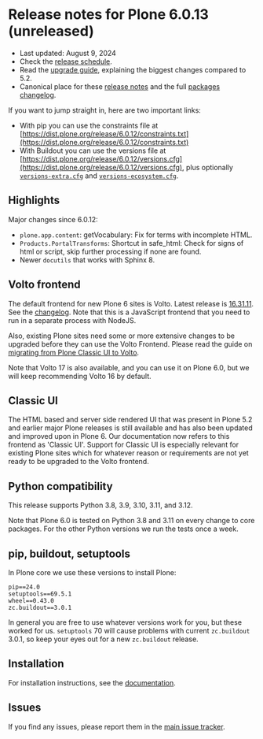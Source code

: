 # Release notes for Plone 6.0.13 (unreleased)

* Last updated: August 9, 2024
* Check the [release schedule](https://plone.org/download/release-schedule).
* Read the [upgrade guide](https://6.docs.plone.org/upgrade/index.html), explaining the biggest changes compared to 5.2.
* Canonical place for these [release notes](https://dist.plone.org/release/6.0.12/RELEASE-NOTES.md) and the full [packages changelog](https://dist.plone.org/release/6.0.12/changelog.txt).

If you want to jump straight in, here are two important links:

* With pip you can use the constraints file at [https://dist.plone.org/release/6.0.12/constraints.txt](https://dist.plone.org/release/6.0.12/constraints.txt)
* With Buildout you can use the versions file at [https://dist.plone.org/release/6.0.12/versions.cfg](https://dist.plone.org/release/6.0.12/versions.cfg), plus optionally [`versions-extra.cfg`](https://dist.plone.org/release/6.0.12/versions-extra.cfg) and [`versions-ecosystem.cfg`](https://dist.plone.org/release/6.0.12/versions-ecosystem.cfg).


## Highlights

Major changes since 6.0.12:

* `plone.app.content`: getVocabulary: Fix for terms with incomplete HTML.
* `Products.PortalTransforms`: Shortcut in safe_html: Check for signs of html or script, skip further processing if none are found.
* Newer `docutils` that works with Sphinx 8.


## Volto frontend

The default frontend for new Plone 6 sites is Volto. Latest release is [16.31.11](https://www.npmjs.com/package/@plone/volto/v/16.31.11).  See the [changelog](https://github.com/plone/volto/blob/16.31.11/CHANGELOG.md).
Note that this is a JavaScript frontend that you need to run in a separate process with NodeJS.

Also, existing Plone sites need some or more extensive changes to be upgraded before they can use the Volto Frontend. Please read the guide on [migrating from Plone Classic UI to Volto](https://6.docs.plone.org/backend/upgrading/version-specific-migration/migrate-to-volto.html).

Note that Volto 17 is also available, and you can use it on Plone 6.0, but we will keep recommending Volto 16 by default.


## Classic UI

The HTML based and server side rendered UI that was present in Plone 5.2 and earlier major Plone releases is still available and has also been updated and improved upon in Plone 6.  Our documentation now refers to this frontend as 'Classic UI'.  Support for Classic UI is especially relevant for existing Plone sites which for whatever reason or requirements are not yet ready to be upgraded to the Volto frontend.


## Python compatibility

This release supports Python 3.8, 3.9, 3.10, 3.11, and 3.12.

Note that Plone 6.0 is tested on Python 3.8 and 3.11 on every change to core packages.  For the other Python versions we run the tests once a week.


## pip, buildout, setuptools

In Plone core we use these versions to install Plone:

```
pip==24.0
setuptools==69.5.1
wheel==0.43.0
zc.buildout==3.0.1
```

In general you are free to use whatever versions work for you, but these worked for us.
`setuptools` 70 will cause problems with current `zc.buildout` 3.0.1, so keep your eyes out for a new `zc.buildout` release.


## Installation

For installation instructions, see the [documentation](https://6.docs.plone.org/install/index.html).


## Issues

If you find any issues, please report them in the [main issue tracker](https://github.com/plone/Products.CMFPlone/issues).

